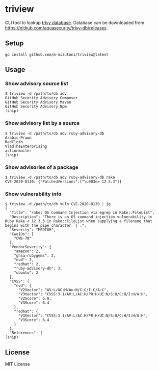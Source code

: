 # triview

CLI tool to lookup [trivy database](https://github.com/aquasecurity/trivy-db/). Database can be downloaded from https://github.com/aquasecurity/trivy-db/releases.

## Setup

```
go install github.com/m-mizutani/triview@latest
```

## Usage

### Show advisory source list

```
$ triview -d /path/to/db adv
GitHub Security Advisory Composer
GitHub Security Advisory Maven
GitHub Security Advisory Npm
(snip)
```

### Show advisory list by a source

```
$ triview -d /path/to/db adv ruby-advisory-db
Arabic-Prawn
RedCloth
VladTheEnterprising
actionmailer
(snip)

```

### Show advisories of a package

```
$ triview -d /path/to/db adv ruby-advisory-db rake
CVE-2020-8130: {"PatchedVersions":["\u003e= 12.3.3"]}
```

### Show vulnerability info

```
$ triview -d /path/to/db vuln CVE-2020-8130 | jq
{
  "Title": "rake: OS Command Injection via egrep in Rake::FileList",
  "Description": "There is an OS command injection vulnerability in Ruby Rake < 12.3.3 in Rake::FileList when supplying a filename that begins with the pipe character `|`.",
  "Severity": "MEDIUM",
  "CweIDs": [
    "CWE-78"
  ],
  "VendorSeverity": {
    "amazon": 2,
    "ghsa-rubygems": 2,
    "nvd": 2,
    "redhat": 2,
    "ruby-advisory-db": 3,
    "ubuntu": 2
  },
  "CVSS": {
    "nvd": {
      "V2Vector": "AV:L/AC:M/Au:N/C:C/I:C/A:C",
      "V3Vector": "CVSS:3.1/AV:L/AC:H/PR:H/UI:N/S:U/C:H/I:H/A:H",
      "V2Score": 6.9,
      "V3Score": 6.4
    },
    "redhat": {
      "V3Vector": "CVSS:3.1/AV:L/AC:H/PR:H/UI:N/S:U/C:H/I:H/A:H",
      "V3Score": 6.4
    }
  },
  "References": [
(snip)
```

## License

MIT License